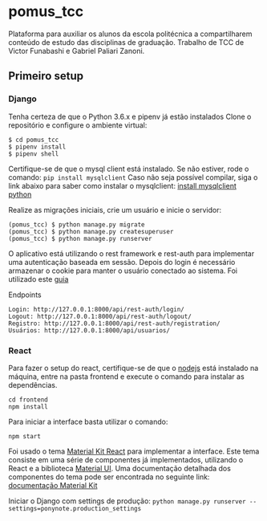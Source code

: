 # pomus_tcc
Plataforma para auxiliar os alunos da escola politécnica a compartilharem conteúdo de estudo das disciplinas de graduação. Trabalho de TCC de Victor Funabashi e Gabriel Paliari Zanoni.

## Primeiro setup

### Django
Tenha certeza de que o Python 3.6.x e pipenv já estão instalados
Clone o repositório e configure o ambiente virtual:
```$ git clone https://github.com/GabrielPaliari/pomus_tcc.git
$ cd pomus_tcc
$ pipenv install
$ pipenv shell
```

Certifique-se de que o mysql client está instalado.
Se não estiver, rode o comando: `pip install mysqlclient`
Caso não seja possível compilar, siga o link abaixo para saber como instalar o mysqlclient:
[install mysqlclient python](https://stackoverflow.com/questions/26866147/mysql-python-install-error-cannot-open-include-file-config-win-h#)

Realize as migrações iniciais, crie um usuário e inicie o servidor:
```(pomus_tcc) $ python manage.py makemigrations
(pomus_tcc) $ python manage.py migrate
(pomus_tcc) $ python manage.py createsuperuser
(pomus_tcc) $ python manage.py runserver
```
O aplicativo está utilizando o rest framework e rest-auth para implementar uma autenticação baseada em sessão. Depois do login é necessário armazenar o cookie para manter o usuário conectado ao sistema. 
Foi utilizado este [guia](https://wsvincent.com/django-rest-framework-user-authentication-tutorial/)

Endpoints
```
Login: http://127.0.0.1:8000/api/rest-auth/login/
Logout: http://127.0.0.1:8000/api/rest-auth/logout/
Registro: http://127.0.0.1:8000/api/rest-auth/registration/
Usuários: http://127.0.0.1:8000/api/usuarios/
```

### React

Para fazer o setup do react, certifique-se de que o [nodejs](https://nodejs.org/en/) está instalado na máquina, entre na pasta frontend e execute o comando para instalar as dependências.   
```
cd frontend
npm install
```
Para iniciar a interface basta utilizar o comando:
```
npm start
```

Foi usado o tema [Material Kit React](https://demos.creative-tim.com/material-kit-react/?&_ga=2.155633340.644274421.1531353904-451048210.1528598066#/) para implementar a interface. Este tema consiste em uma série de componentes já implementados, utilizando o React e a biblioteca [Material UI](https://material-ui.com/). Uma documentação detalhada dos componentes do tema pode ser encontrada no seguinte link: [documentação Material Kit](https://demos.creative-tim.com/material-kit-react/?&_ga=2.155633340.644274421.1531353904-451048210.1528598066#/documentation/tabs)

Iniciar o Django com settings de produção:
`python manage.py runserver --settings=ponynote.production_settings`
